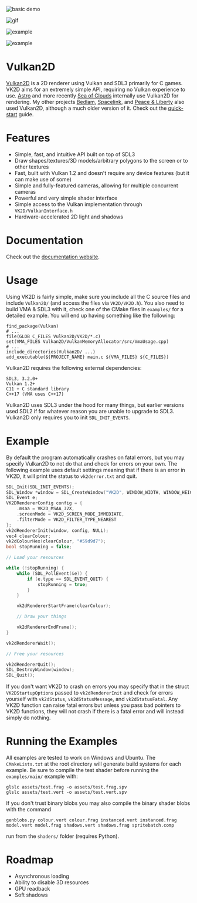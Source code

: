 ![basic demo](https://i.imgur.com/InP0Sou.gif)

![gif](https://github.com/user-attachments/assets/ae0f05fd-7679-4061-ac89-dce66e163232)

![example](https://github.com/user-attachments/assets/186de874-6f2f-47c4-8a58-52c14148bb46)

![example](https://github.com/user-attachments/assets/9a43483b-0bdd-4511-98a3-9ca839b070d5)

Vulkan2D
========
[Vulkan2D](https://github.com/PaoloMazzon/Vulkan2D) is a 2D renderer using Vulkan and SDL3 primarily for C games. VK2D 
aims for an extremely simple API, requiring no Vulkan experience to use. [Astro](https://github.com/PaoloMazzon/Astro) 
and more recently [Sea of Clouds](https://devplo.itch.io/sea-of-clouds) internally use Vulkan2D for rendering. My other 
projects [Bedlam](https://github.com/PaoloMazzon/Bedlam), [Spacelink](https://github.com/PaoloMazzon/Spacelink), and 
[Peace & Liberty](https://github.com/PaoloMazzon/PeacenLiberty) also used Vulkan2D, although a much older version of it.
Check out the [quick-start](docs/QuickStart.md) guide.

Features
========

 + Simple, fast, and intuitive API built on top of SDL3
 + Draw shapes/textures/3D models/arbitrary polygons to the screen or to other textures
 + Fast, built with Vulkan 1.2 and doesn't require any device features (but it can make use of some)
 + Simple and fully-featured cameras, allowing for multiple concurrent cameras
 + Powerful and very simple shader interface
 + Simple access to the Vulkan implementation through `VK2D/VulkanInterface.h`
 + Hardware-accelerated 2D light and shadows

Documentation
=============
Check out the [documentation website](https://paolomazzon.github.io/Vulkan2D/index.html).

Usage
=====
Using VK2D is fairly simple, make sure you include all the C source files and include `Vulkan2D/` (and access the files
via `VK2D/VK2D.h`). You also need to build VMA & SDL3 with it, check one of the CMake files in `examples/` for a detailed
example. You will end up having something like the following:

    find_package(Vulkan)
    # ...
    file(GLOB C_FILES Vulkan2D/VK2D/*.c)
    set(VMA_FILES Vulkan2D/VulkanMemoryAllocator/src/VmaUsage.cpp)
    # ...
    include_directories(Vulkan2D/ ...)
    add_executable(${PROJECT_NAME} main.c ${VMA_FILES} ${C_FILES})

Vulkan2D requires the following external dependencies:

    SDL3, 3.2.0+
    Vulkan 1.2+
    C11 + C standard library
    C++17 (VMA uses C++17)

Vulkan2D uses SDL3 under the hood for many things, but earlier versions used SDL2 if for whatever reason you are unable
to upgrade to SDL3. Vulkan2D only requires you to init `SDL_INIT_EVENTS`.

Example
=======

By default the program automatically crashes on fatal errors, but you may specify Vulkan2D to not do
that and check for errors on your own. The following example uses default settings meaning that if there
is an error in VK2D, it will print the status to `vk2derror.txt` and quit. 

```c
SDL_Init(SDL_INIT_EVENTS);
SDL_Window *window = SDL_CreateWindow("VK2D", WINDOW_WIDTH, WINDOW_HEIGHT, SDL_WINDOW_VULKAN);
SDL_Event e;
VK2DRendererConfig config = {
    .msaa = VK2D_MSAA_32X, 
    .screenMode = VK2D_SCREEN_MODE_IMMEDIATE, 
    .filterMode = VK2D_FILTER_TYPE_NEAREST
};
vk2dRendererInit(window, config, NULL);
vec4 clearColour;
vk2dColourHex(clearColour, "#59d9d7");
bool stopRunning = false;

// Load your resources

while (!stopRunning) {
    while (SDL_PollEvent(&e)) {
        if (e.type == SDL_EVENT_QUIT) {
            stopRunning = true;
        }
    }

    vk2dRendererStartFrame(clearColour);

    // Draw your things

    vk2dRendererEndFrame();
}

vk2dRendererWait();

// Free your resources

vk2dRendererQuit();
SDL_DestroyWindow(window);
SDL_Quit();
```

If you don't want VK2D to crash on errors you may specify that in the struct `VK2DStartupOptions` passed to
`vk2dRendererInit` and check for errors yourself with `vk2dStatus`, `vk2dStatusMessage`, and
`vk2dStatusFatal`. Any VK2D function can raise fatal errors but unless you pass bad pointers
to VK2D functions, they will not crash if there is a fatal error and will instead simply do
nothing.

Running the Examples
====================
All examples are tested to work on Windows and Ubuntu. The `CMakeLists.txt` at the root
directory will generate build systems for each example. Be sure to compile the test 
shader before running the `examples/main/` example with:

    glslc assets/test.frag -o assets/test.frag.spv
    glslc assets/test.vert -o assets/test.vert.spv

If you don't trust binary blobs you may also compile the binary shader blobs with the command

    genblobs.py colour.vert colour.frag instanced.vert instanced.frag model.vert model.frag shadows.vert shadows.frag spritebatch.comp

run from the `shaders/` folder (requires Python).

Roadmap
=======

 + Asynchronous loading
 + Ability to disable 3D resources
 + GPU readback
 + Soft shadows
